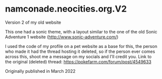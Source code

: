 # namconade.neocities.org.V2
Version 2 of my old website

This one had a sonic theme, with a layout similar to the one of the old Sonic Adventure 1 website (http://www.sonic-adventure.com/)

I used the code of my profile on a pet website as a base for this, the person who made it had the thread hosting it deleted, so if the person ever comes across this, shoot me a message on my socials and I'll credit you. Link to the original (deleted) thread: https://pokefarm.com/forum/post/4549633

Originally published in March 2022

